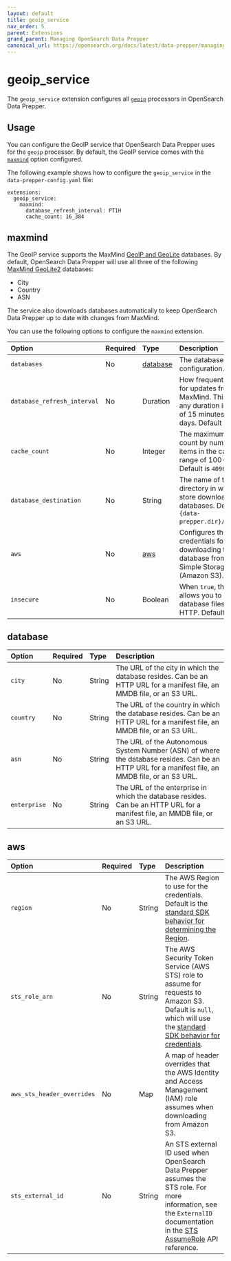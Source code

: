 ```yaml
---
layout: default
title: geoip_service
nav_order: 5
parent: Extensions
grand_parent: Managing OpenSearch Data Prepper
canonical_url: https://opensearch.org/docs/latest/data-prepper/managing-data-prepper/extensions/geoip-service/
---
```


# geoip_service

The `geoip_service` extension configures all [`geoip`]({{site.url}}{{site.baseurl}}/data-prepper/pipelines/configuration/processors/geoip) processors in OpenSearch Data Prepper.

## Usage

You can configure the GeoIP service that OpenSearch Data Prepper uses for the `geoip` processor.
By default, the GeoIP service comes with the [`maxmind`](#maxmind) option configured.

The following example shows how to configure the `geoip_service` in the `data-prepper-config.yaml` file:

```
extensions:
  geoip_service:
    maxmind:
      database_refresh_interval: PT1H
      cache_count: 16_384
```

## maxmind

The GeoIP service supports the MaxMind [GeoIP and GeoLite](https://dev.maxmind.com/geoip) databases.
By default, OpenSearch Data Prepper will use all three of the following [MaxMind GeoLite2](https://dev.maxmind.com/geoip/geolite2-free-geolocation-data) databases:

* City
* Country
* ASN

The service also downloads databases automatically to keep OpenSearch Data Prepper up to date with changes from MaxMind.

You can use the following options to configure the `maxmind` extension.

Option | Required | Type | Description
:--- | :--- | :--- | :---
`databases` | No | [database](#database) | The database configuration.
`database_refresh_interval` | No | Duration | How frequently to check for updates from MaxMind. This can be any duration in the range of 15 minutes to 30 days. Default is `PT7D`.
`cache_count` | No | Integer | The maximum cache count by number of items in the cache, with a range of 100--100,000. Default is `4096`.
`database_destination` | No | String | The name of the directory in which to store downloaded databases. Default is `{data-prepper.dir}/data/geoip`.
`aws` | No | [aws](#aws) | Configures the AWS credentials for downloading the database from Amazon Simple Storage Service (Amazon S3).
`insecure` | No | Boolean | When `true`, this options allows you to download database files over HTTP. Default is `false`.

## database

Option | Required | Type | Description
:--- | :--- | :--- | :---
`city` | No | String | The URL of the city in which the database resides. Can be an HTTP URL for a manifest file, an MMDB file, or an S3 URL.
`country` | No | String | The URL of the country in which the database resides. Can be an HTTP URL for a manifest file, an MMDB file, or an S3 URL.
`asn` | No | String | The URL of the Autonomous System Number (ASN) of where the database resides. Can be an HTTP URL for a manifest file, an MMDB file, or an S3 URL.
`enterprise` | No | String | The URL of the enterprise in which the database resides. Can be an HTTP URL for a manifest file, an MMDB file, or an S3 URL.


## aws

Option | Required | Type | Description
:--- | :--- | :--- | :---
`region` | No | String | The AWS Region to use for the credentials. Default is the [standard SDK behavior for determining the Region](https://docs.aws.amazon.com/sdk-for-java/latest/developer-guide/region-selection.html).
`sts_role_arn` | No | String | The AWS Security Token Service (AWS STS) role to assume for requests to Amazon S3. Default is `null`, which will use the [standard SDK behavior for credentials](https://docs.aws.amazon.com/sdk-for-java/latest/developer-guide/credentials.html).
`aws_sts_header_overrides` | No | Map | A map of header overrides that the AWS Identity and Access Management (IAM) role assumes when downloading from Amazon S3.
`sts_external_id` | No | String | An STS external ID used when OpenSearch Data Prepper assumes the STS role. For more information, see the `ExternalID` documentation in the [STS AssumeRole](https://docs.aws.amazon.com/STS/latest/APIReference/API_AssumeRole.html) API reference.
